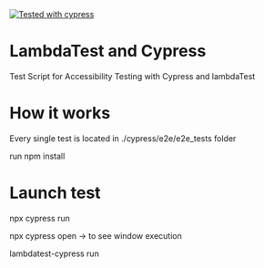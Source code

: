 <a href="https://github.com/cypress-io/cypress">
   <img alt="Tested with cypress" src="https://img.shields.io/badge/cypress-dashboard-brightgreen.svg">
</a>

# LambdaTest and Cypress
Test Script for Accessibility Testing with Cypress and lambdaTest


# How it works

Every single test is located in ./cypress/e2e/e2e_tests folder

run npm install

# Launch test

npx cypress run

npx cypress open -> to see window execution

lambdatest-cypress run


